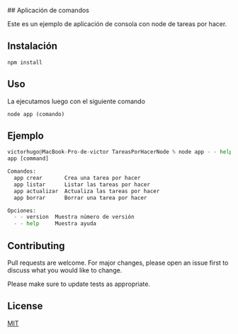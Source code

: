 ## Aplicación de comandos 

Este es un ejemplo de aplicación de consola con node
de tareas por hacer.

## Instalación

```
npm install
```

## Uso

La ejecutamos luego con el siguiente comando

```
node app (comando)
```

## Ejemplo
```python
victorhugo@MacBook-Pro-de-victor TareasPorHacerNode % node app - - help
app [command]

Comandos:
  app crear       Crea una tarea por hacer
  app listar      Listar las tareas por hacer
  app actualizar  Actualiza las tareas por hacer
  app borrar      Borrar una tarea por hacer

Opciones:
  - - version  Muestra número de versión                                [booleano]
  - - help     Muestra ayuda                                            [booleano]
```

## Contributing
Pull requests are welcome. For major changes, please open an issue first to discuss what you would like to change.

Please make sure to update tests as appropriate.

## License
[MIT](https://choosealicense.com/licenses/mit/)